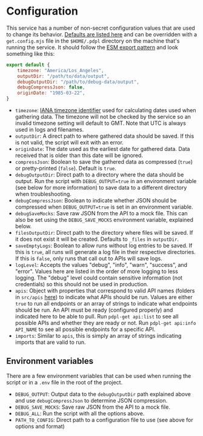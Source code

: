 # Configuration

This service has a number of non-secret configuration values that are used to change its behavior. [Defaults are listed here](https://github.com/PersonalDataPipeline/data-getter/blob/main/src/utils/config.ts#L40) and can be overridden with a `get.config.mjs` file in the `$HOME/.pdpl` directory on the machine that's running the service. It should follow the [ESM export pattern](https://nodejs.org/api/esm.html#introduction) and look something like this:

```js
export default {
	timezone: "America/Los_Angeles",
	outputDir: "/path/to/data/output",
	debugOutputDir: "/path/to/debug-data/output",
	debugCompressJson: false,
	originDate: "1985-03-22",
}
```

- `timezone`: [IANA timezone identifier](https://en.wikipedia.org/wiki/List_of_tz_database_time_zones) used for calculating dates used when gathering data. The timezone will not be checked by the service so an invalid timezone setting will default to GMT. Note that UTC is always used in logs and filenames. 
- `outputDir`: A direct path to where gathered data should be saved. If this is not valid, the script will exit with an error.
- `originDate`: The date used as the earliest date for gathered data. Data received that is older than this date will be ignored.
- `compressJson`: Boolean to save the gathered data as compressed (`true`) or pretty-printed (`false`). Default is `true`.
- `debugOutputDir`: Direct path to a directory where the data should be output. Run the script with `DEBUG_OUTPUT=true`  in an environment variable (see below for more information) to save data to a different directory when troubleshooting.
- `debugCompressJson`: Boolean to indicate whether JSON should be compressed when `DEBUG_OUTPUT=true`  is set in an environment variable. 
- `debugSaveMocks`: Save raw JSON from the API to a mock file. This can also be set using the `DEBUG_SAVE_MOCKS` environment variable, explained below.
- `filesOutputDir`: Direct path to the directory where files will be saved. If it does not exist it will be created. Defaults to `_files` in `outputDir`.
- `saveEmptyLogs`: Boolean to allow runs without log entries to be saved. If this is `true`, all runs will generate a log file in their respective directories. If this is `false`, only runs that call out to APIs will save logs.
- `logLevel`: Accepts the values "debug", "info", "warn", "success", and "error". Values here are listed in the order of more logging to less logging. The "debug" level could contain sensitive information (not credentials) so this should not be used in production.
- `apis`: Object with properties that correspond to valid API names (folders in `src/apis` [here](https://github.com/PersonalDataPipeline/pdpl-get/tree/main/src/apis)) to indicate what APIs should be run. Values are either `true` to run all endpoints or an array of strings to indicate what endpoints should be run. An API must be ready (configured properly) and indicated here to be able to pull. Run `pdpl-get api:list` to see all possible APIs and whether they are ready or not. Run `pdpl-get api:info API_NAME` to see all possible endpoints for a specific API.
- `imports`: Similar to `apis`, this is simply an array of strings indicating imports that are valid to run. 

## Environment variables

There are a few environment variables that can be used when running the script or in a `.env` file in the root of the project. 

- `DEBUG_OUTPUT`: Output data to the `debugOutputDir` path explained above and use `debugCompressJson` to determine JSON compression.
- `DEBUG_SAVE_MOCKS`: Save raw JSON from the API to a mock file.
- `DEBUG_ALL`: Run the script with all the options above.
- `PATH_TO_CONFIG`: Direct path to a configuration file to use (see above for options and format)
